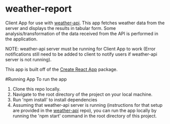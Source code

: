 # weather-report
Client App for use with [weather-api](https://github.com/jstiehl/weather-api).  This app fetches weather data from the server and displays the results in tabular form.  Some analysis/transformation of the data received from the API is performed in the application. 

NOTE: weather-api server must be running for Client App to work (Error notifications still need to be added to client to notify users if weather-api server is not running).  

This app is built off of the [Create React App](https://github.com/facebookincubator/create-react-app) package.

#Running App
To run the app

1. Clone this repo locally.
2. Navigate to the root directory of the project on your local machine.
3. Run 'npm install' to install dependencies
4. Assuming that weather-api server is running (instructions for that setup are provided in the [weather-api](https://github.com/jstiehl/weather-api) repo), you can run the app locally by running the 'npm start' command in the root directory of this project.
